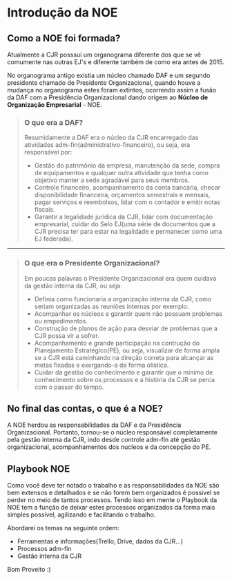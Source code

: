# Introdução da NOE

## Como a NOE foi formada?
Atualmente a CJR posssui um organograma diferente dos que se vê comumente nas outras EJ's e diferente também de como era antes de 2015.

No organograma antigo existia um núcleo chamado DAF e um segundo presidente chamado de Presidente Organizacional, quando houve a mudança no organograma estes foram extintos, ocorrendo assim a fusão da DAF com a Presidência Organizacional dando origem ao **Núcleo de Organização Empresarial** - NOE.


> ### O que era a DAF?
> Resumidamente a DAF era o núcleo da CJR encarregado das atividades adm-fin(administrativo-financeiro), ou seja, era responsável por:
> - Gestão do patrimônio da empresa, manutenção da sede, compra de equipamentos e qualquer outra atividade que tenha como objetivo manter a sede agradável para seus membros.
> - Controle financeiro, acompanhamento da conta bancária, checar disponibilidade financeira, orçamentos semestrais e mensais, pagar serviços e reembolsos, lidar com o contador e emitir notas fiscais.
> - Garantir a legalidade jurídica da CJR, lidar com documentação empresarial, cuidar do Selo EJ(uma série de documentos que a CJR precisa ter para estar na legalidade e permanecer como uma EJ federada).

---

> ### O que era o Presidente Organizacional?
> Em poucas palavras o Presidente Organizacional era quem cuidava da gestão interna da CJR, ou seja:
> - Definia como funcionaria a organização interna da CJR, como seriam organizadas as reuniões internas por exemplo.
> - Acompanhar os núcleos e garantir quem não possuam problemas ou empedimentos.
> - Construção de planos de ação para desviar de problemas que a CJR possa vir a sofrer.
> - Acompanhamento e grande participação na contrução do Planejamento Estratégico(PE), ou seja, visualizar de forma ampla se a CJR está caminhando na direção correta para alcançar as metas fixadas e exergando-a de forma olística.
> - Cuidar da gestão do conhecimento e garantir que o mínimo de conhecimento sobre os processos e a história da CJR se perca com o passar do tempo.



## No final das contas, o que é a NOE?
A NOE herdou as responsabilidades da DAF e da Presidência Organizacional. Portanto, tornou-se o núcleo responsável completamente pela gestão interna da CJR, indo desde controle adm-fin até gestão organizacional, acompanhamentos dos nucleos e da concepção do PE.


## Playbook NOE
Como você deve ter notado o trabalho e as responsabilidades da NOE são bem extensos e detalhados e se não forem bem organizados é possivel se perder no meio de tantos processos.
Tendo isso em mente o Playbook da NOE tem a função de deixar estes processos organizados da forma mais simples possível, agilizando e facilitando o trabalho.

Abordarei os temas na seguinte ordem:
- Ferramentas e informações(Trello, Drive, dados da CJR...)
- Processos adm-fin
- Gestão interna da CJR

Bom Proveito :)